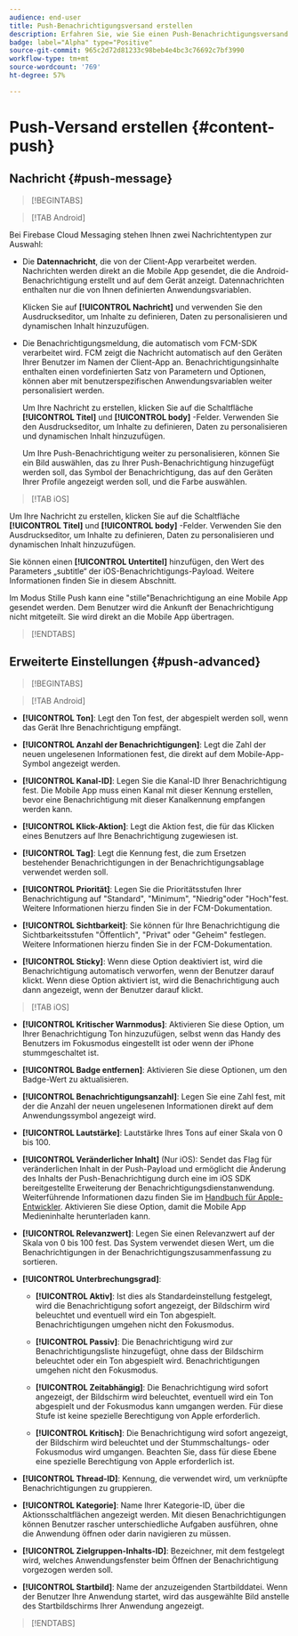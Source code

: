 ```yaml
---
audience: end-user
title: Push-Benachrichtigungsversand erstellen
description: Erfahren Sie, wie Sie einen Push-Benachrichtigungsversand mit Adobe Campaign Web erstellen
badge: label="Alpha" type="Positive"
source-git-commit: 965c2d72d81233c98beb4e4bc3c76692c7bf3990
workflow-type: tm+mt
source-wordcount: '769'
ht-degree: 57%

---
```


# Push-Versand erstellen {#content-push}

## Nachricht {#push-message}

>[!BEGINTABS]

>[!TAB Android]

Bei Firebase Cloud Messaging stehen Ihnen zwei Nachrichtentypen zur Auswahl:

* Die **Datennachricht**, die von der Client-App verarbeitet werden. Nachrichten werden direkt an die Mobile App gesendet, die die Android-Benachrichtigung erstellt und auf dem Gerät anzeigt. Datennachrichten enthalten nur die von Ihnen definierten Anwendungsvariablen.

   Klicken Sie auf **[!UICONTROL Nachricht]** und verwenden Sie den Ausdruckseditor, um Inhalte zu definieren, Daten zu personalisieren und dynamischen Inhalt hinzuzufügen.

* Die Benachrichtigungsmeldung, die automatisch vom FCM-SDK verarbeitet wird. FCM zeigt die Nachricht automatisch auf den Geräten Ihrer Benutzer im Namen der Client-App an. Benachrichtigungsinhalte enthalten einen vordefinierten Satz von Parametern und Optionen, können aber mit benutzerspezifischen Anwendungsvariablen weiter personalisiert werden.

   Um Ihre Nachricht zu erstellen, klicken Sie auf die Schaltfläche **[!UICONTROL Titel]** und **[!UICONTROL body]** -Felder. Verwenden Sie den Ausdruckseditor, um Inhalte zu definieren, Daten zu personalisieren und dynamischen Inhalt hinzuzufügen.

   Um Ihre Push-Benachrichtigung weiter zu personalisieren, können Sie ein Bild auswählen, das zu Ihrer Push-Benachrichtigung hinzugefügt werden soll, das Symbol der Benachrichtigung, das auf den Geräten Ihrer Profile angezeigt werden soll, und die Farbe auswählen.

>[!TAB iOS]

Um Ihre Nachricht zu erstellen, klicken Sie auf die Schaltfläche **[!UICONTROL Titel]** und **[!UICONTROL body]** -Felder. Verwenden Sie den Ausdruckseditor, um Inhalte zu definieren, Daten zu personalisieren und dynamischen Inhalt hinzuzufügen.

Sie können einen **[!UICONTROL Untertitel]** hinzufügen, den Wert des Parameters „subtitle“ der iOS-Benachrichtigungs-Payload. Weitere Informationen finden Sie in diesem Abschnitt.

Im Modus Stille Push kann eine &quot;stille&quot;Benachrichtigung an eine Mobile App gesendet werden. Dem Benutzer wird die Ankunft der Benachrichtigung nicht mitgeteilt. Sie wird direkt an die Mobile App übertragen.

>[!ENDTABS]

## Erweiterte Einstellungen {#push-advanced}

>[!BEGINTABS]

>[!TAB Android]

* **[!UICONTROL Ton]**: Legt den Ton fest, der abgespielt werden soll, wenn das Gerät Ihre Benachrichtigung empfängt.

* **[!UICONTROL Anzahl der Benachrichtigungen]**: Legt die Zahl der neuen ungelesenen Informationen fest, die direkt auf dem Mobile-App-Symbol angezeigt werden.

* **[!UICONTROL Kanal-ID]**: Legen Sie die Kanal-ID Ihrer Benachrichtigung fest. Die Mobile App muss einen Kanal mit dieser Kennung erstellen, bevor eine Benachrichtigung mit dieser Kanalkennung empfangen werden kann.

* **[!UICONTROL Klick-Aktion]**: Legt die Aktion fest, die für das Klicken eines Benutzers auf Ihre Benachrichtigung zugewiesen ist.

* **[!UICONTROL Tag]**: Legt die Kennung fest, die zum Ersetzen bestehender Benachrichtigungen in der Benachrichtigungsablage verwendet werden soll.

* **[!UICONTROL Priorität]**: Legen Sie die Prioritätsstufen Ihrer Benachrichtigung auf &quot;Standard&quot;, &quot;Minimum&quot;, &quot;Niedrig&quot;oder &quot;Hoch&quot;fest. Weitere Informationen hierzu finden Sie in der FCM-Dokumentation.

* **[!UICONTROL Sichtbarkeit]**: Sie können für Ihre Benachrichtigung die Sichtbarkeitsstufen &quot;Öffentlich&quot;, &quot;Privat&quot; oder &quot;Geheim&quot; festlegen. Weitere Informationen hierzu finden Sie in der FCM-Dokumentation.

* **[!UICONTROL Sticky]**: Wenn diese Option deaktiviert ist, wird die Benachrichtigung automatisch verworfen, wenn der Benutzer darauf klickt. Wenn diese Option aktiviert ist, wird die Benachrichtigung auch dann angezeigt, wenn der Benutzer darauf klickt.

>[!TAB iOS]

* **[!UICONTROL Kritischer Warnmodus]**: Aktivieren Sie diese Option, um Ihrer Benachrichtigung Ton hinzuzufügen, selbst wenn das Handy des Benutzers im Fokusmodus eingestellt ist oder wenn der iPhone stummgeschaltet ist.

* **[!UICONTROL Badge entfernen]**: Aktivieren Sie diese Optionen, um den Badge-Wert zu aktualisieren.

* **[!UICONTROL Benachrichtigungsanzahl]**: Legen Sie eine Zahl fest, mit der die Anzahl der neuen ungelesenen Informationen direkt auf dem Anwendungssymbol angezeigt wird.

* **[!UICONTROL Lautstärke]**: Lautstärke Ihres Tons auf einer Skala von 0 bis 100.

* **[!UICONTROL Veränderlicher Inhalt]** (Nur iOS): Sendet das Flag für veränderlichen Inhalt in der Push-Payload und ermöglicht die Änderung des Inhalts der Push-Benachrichtigung durch eine im iOS SDK bereitgestellte Erweiterung der Benachrichtigungsdienstanwendung. Weiterführende Informationen dazu finden Sie im [Handbuch für Apple-Entwickler](https://developer.apple.com/library/content/documentation/NetworkingInternet/Conceptual/RemoteNotificationsPG/ModifyingNotifications.html). Aktivieren Sie diese Option, damit die Mobile App Medieninhalte herunterladen kann.

* **[!UICONTROL Relevanzwert]**: Legen Sie einen Relevanzwert auf der Skala von 0 bis 100 fest. Das System verwendet diesen Wert, um die Benachrichtigungen in der Benachrichtigungszusammenfassung zu sortieren.

* **[!UICONTROL Unterbrechungsgrad]**:

   * **[!UICONTROL Aktiv]**: Ist dies als Standardeinstellung festgelegt, wird die Benachrichtigung sofort angezeigt, der Bildschirm wird beleuchtet und eventuell wird ein Ton abgespielt. Benachrichtigungen umgehen nicht den Fokusmodus.

   * **[!UICONTROL Passiv]**: Die Benachrichtigung wird zur Benachrichtigungsliste hinzugefügt, ohne dass der Bildschirm beleuchtet oder ein Ton abgespielt wird. Benachrichtigungen umgehen nicht den Fokusmodus.

   * **[!UICONTROL Zeitabhängig]**: Die Benachrichtigung wird sofort angezeigt, der Bildschirm wird beleuchtet, eventuell wird ein Ton abgespielt und der Fokusmodus kann umgangen werden. Für diese Stufe ist keine spezielle Berechtigung von Apple erforderlich.

   * **[!UICONTROL Kritisch]**: Die Benachrichtigung wird sofort angezeigt, der Bildschirm wird beleuchtet und der Stummschaltungs- oder Fokusmodus wird umgangen. Beachten Sie, dass für diese Ebene eine spezielle Berechtigung von Apple erforderlich ist.

* **[!UICONTROL Thread-ID]**: Kennung, die verwendet wird, um verknüpfte Benachrichtigungen zu gruppieren.

* **[!UICONTROL Kategorie]**: Name Ihrer Kategorie-ID, über die Aktionsschaltflächen angezeigt werden. Mit diesen Benachrichtigungen können Benutzer rascher unterschiedliche Aufgaben ausführen, ohne die Anwendung öffnen oder darin navigieren zu müssen.

* **[!UICONTROL Zielgruppen-Inhalts-ID]**: Bezeichner, mit dem festgelegt wird, welches Anwendungsfenster beim Öffnen der Benachrichtigung vorgezogen werden soll.

* **[!UICONTROL Startbild]**: Name der anzuzeigenden Startbilddatei. Wenn der Benutzer Ihre Anwendung startet, wird das ausgewählte Bild anstelle des Startbildschirms Ihrer Anwendung angezeigt.

>[!ENDTABS]

<!--Sounds must be included in the application and defined when the service is created. Refer to this section.-->



